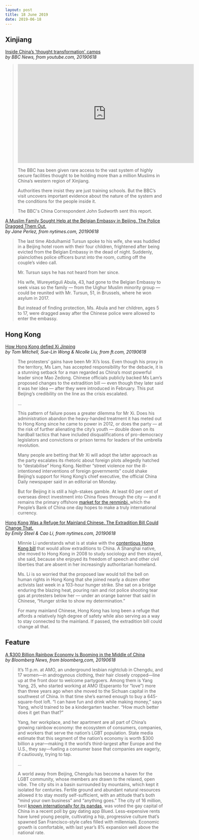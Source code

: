 ```yaml
---
layout: post
title: 18 June 2019
date: 2019-06-18
---
```


## Xinjiang

[Inside China’s 'thought transformation' camps](https://www.youtube.com/watch?v=WmId2ZP3h0c) <br> *by BBC News, from youtube.com, 20190618*

> <iframe width="560" height="315" src="https://www.youtube-nocookie.com/embed/WmId2ZP3h0c" frameborder="0" allow="accelerometer; autoplay; encrypted-media; gyroscope; picture-in-picture" allowfullscreen></iframe>
>
> The BBC has been given rare access to the vast system of highly secure facilities thought to be holding more than a million Muslims in China’s western region of Xinjiang.
>
> Authorities there insist they are just training schools. But the BBC’s visit uncovers important evidence about the nature of the system and the conditions for the people inside it.
>
> The BBC's China Correspondent John Sudworth sent this report.

[A Muslim Family Sought Help at the Belgian Embassy in Beijing. The Police Dragged Them Out.](https://www.nytimes.com/2019/06/18/world/asia/china-xinjiang-uighurs-belgium.html) <br> *by Jane Perlez, from nytimes.com, 20190618*

> The last time Abdulhamid Tursun spoke to his wife, she was huddled in a Beijing hotel room with their four children, frightened after being evicted from the Belgian Embassy in the dead of night. Suddenly, plainclothes police officers burst into the room, cutting off the couple’s video call.
>
> Mr. Tursun says he has not heard from her since.
>
> His wife, Wureyetiguli Abula, 43, had gone to the Belgian Embassy to seek visas so the family — from the Uighur Muslim minority group — could be reunited with Mr. Tursun, 51, in Brussels, where he won asylum in 2017.
>
> But instead of finding protection, Ms. Abula and her children, ages 5 to 17, were dragged away after the Chinese police were allowed to enter the embassy.

## Hong Kong

[How Hong Kong defied Xi Jinping](https://www.ft.com/content/d0aa598a-90f2-11e9-b7ea-60e35ef678d2) <br> *by Tom Mitchell, Sue-Lin Wong & Nicolle Liu, from ft.com, 20190618*

> The protesters’ gains have been Mr Xi’s loss. Even though his proxy in the territory, Ms Lam, has accepted responsibility for the debacle, it is a stunning setback for a man regarded as China’s most powerful leader since Mao Zedong. Chinese officials publicly backed Ms Lam’s proposed changes to the extradition bill — even though they later said it was her idea — after they were introduced in February. This put Beijing’s credibility on the line as the crisis escalated.
>
> ...
>
> This pattern of failure poses a greater dilemma for Mr Xi. Does his administration abandon the heavy-handed treatment it has meted out to Hong Kong since he came to power in 2012, or does the party — at the risk of further alienating the city’s youth — double down on its hardball tactics that have included disqualifications of pro-democracy legislators and convictions or prison terms for leaders of the umbrella revolution.
>
> Many people are betting that Mr Xi will adopt the latter approach as the party escalates its rhetoric about foreign plots allegedly hatched to “destabilise” Hong Kong. Neither “street violence nor the ill-intentioned interventions of foreign governments” could shake Beijing’s support for Hong Kong’s chief executive, the official China Daily newspaper said in an editorial on Monday. 
>
> But for Beijing it is still a high-stakes gamble. At least 60 per cent of overseas direct investment into China flows through the city — and it remains the primary offshore [market for the renminbi, ](https://www.ft.com/content/e480fd92-bc6a-11e6-8b45-b8b81dd5d080)which the People’s Bank of China one day hopes to make a truly international currency.

[Hong Kong Was a Refuge for Mainland Chinese. The Extradition Bill Could Change That.](https://www.nytimes.com/2019/06/18/world/asia/hong-kong-extradition-bill-china.html) <br> *by Emily Steel & Cao Li, from nytimes.com, 20190618*

> Minnie Li understands what is at stake with the [contentious Hong Kong bill](https://www.nytimes.com/2019/06/10/world/asia/hong-kong-extradition-bill.html?module=inline) that would allow extraditions to China. A Shanghai native, she moved to Hong Kong in 2008 to study sociology and then stayed, she said, because she enjoyed its freedom of speech and other civil liberties that are absent in her increasingly authoritarian homeland.
>
> Ms. Li is so worried that the proposed law would toll the bell on human rights in Hong Kong that she joined nearly a dozen other activists last week in a 103-hour hunger strike. She sat on a bridge enduring the blazing heat, pouring rain and riot police shooting tear gas at protesters below her — under an orange banner that said in Chinese, “Hunger strike to show my determination.”
>
> For many mainland Chinese, Hong Kong has long been a refuge that affords a relatively high degree of safety while also serving as a way to stay connected to the mainland. If passed, the extradition bill could change all that.

## Feature

[A $300 Billion Rainbow Economy Is Booming in the Middle of China](https://www.bloomberg.com/news/articles/2019-06-18/chengdu-is-tapping-into-china-s-300-billion-rainbow-economy) <br> *by Bloomberg News, from bloomberg,com, 20190618*

> It’s 11 p.m. at AMO, an underground lesbian nightclub in Chengdu, and 17 women—in androgynous clothing, their hair closely cropped—line up at the front door to welcome partygoers. Among them is Yang Yang, 25, who started working at AMO (Esperanto for “love”) more than three years ago when she moved to the Sichuan capital in the southwest of China. In that time she’s earned enough to buy a 645-square-foot loft. “I can have fun and drink while making money,” says Yang, who’d trained to be a kindergarten teacher. “How much better does it get than that?”
>
> Yang, her workplace, and her apartment are all part of China’s growing rainbow economy: the ecosystem of consumers, companies, and workers that serve the nation’s LGBT population. State media estimate that this segment of the nation’s economy is worth $300 billion a year—making it the world’s third-largest after Europe and the U.S., they say—fueling a consumer base that companies are eagerly, if cautiously, trying to tap.
>
> ...
>
> A world away from Beijing, Chengdu has become a haven for the LGBT community, whose members are drawn to the relaxed, open vibe. The city sits in a basin surrounded by mountains, which kept it isolated for centuries. Fertile ground and abundant natural resources allowed it to stay mostly self-sufficient, with an attitude that’s both “mind your own business” and “anything goes.” The city of 16 million, best [known internationally for its pandas](http://www.panda.org.cn/english/about/about/2013-09-11/2416.html), was voted the gay capital of China in a recent poll by gay dating app Blued. Less-expensive rents have lured young people, cultivating a hip, progressive culture that’s spawned San Francisco-style cafes filled with millennials. Economic growth is comfortable, with last year’s 8% expansion well above the national rate.